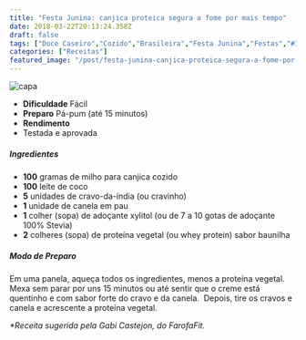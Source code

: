 ```yaml
---
title: "Festa Junina: canjica proteica segura a fome por mais tempo"
date: 2018-03-22T20:13:24.358Z
draft: false
tags: ["Doce Caseiro","Cozido","Brasileira","Festa Junina","Festas","#InstaBOAFORMA","Alimentação saudável","Especial Receitas de Festas Junina","Festa Junina"]
categories: ["Receitas"]
featured_image: "/post/festa-junina-canjica-proteica-segura-a-fome-por-mais-tempo.f184797e.jpg"
---
```


![capa](/post/festa-junina-canjica-proteica-segura-a-fome-por-mais-tempo.f184797e.jpg)

*   **Dificuldade** Fácil
*   **Preparo** Pá-pum (até 15 minutos)
*   **Rendimento**
*   Testada e aprovada
    

##### Ingredientes

*   **100** gramas de milho para canjica cozido
*   **100** leite de coco
*   **5** unidades de cravo-da-índia (ou cravinho)
*   **1** unidade de canela em pau
*   **1** colher (sopa) de adoçante xylitol (ou de 7 a 10 gotas de adoçante 100% Stevia)
*   **2** colheres (sopa) de proteína vegetal (ou whey protein) sabor baunilha

##### Modo de Preparo

Em uma panela, aqueça todos os ingredientes, menos a proteína vegetal. Mexa sem parar por uns 15 minutos ou até sentir que o creme está quentinho e com sabor forte do cravo e da canela.  Depois, tire os cravos e canela e acrescente a proteína vegetal.

_*Receita sugerida pela Gabi Castejon, do FarofaFit._
